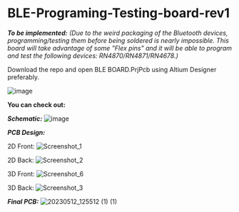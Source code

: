 # BLE-Programing-Testing-board-rev1
**_To be implemented:_** _(Due to the weird packaging of the Bluetooth devices, programming/testing them before being soldered is nearly impossible. This board will take advantage of some "Flex pins" and it will be able to program and test the following devices: RN4870/RN4871/RN4678.)_

Download the repo and open BLE BOARD.PrjPcb using Altium Designer preferably.

![image](https://github.com/VladManoleCAE/BLE-Programing-Testing-board-rev1/assets/133333286/601cbb18-34c2-4c55-b054-2877ae33a98b)

**You can check out:**

**_Schematic:_**
![image](https://github.com/VladManoleCAE/BLE-Programing-Testing-board-rev1/assets/133333286/3901197b-b98e-419f-ab26-ced6405090b4)

**_PCB Design:_**

2D Front:
![Screenshot_1](https://github.com/VladManoleCAE/BLE-Programing-Testing-board-rev1/assets/133333286/c1b769e4-1e39-43b8-acc9-7f40dbd8ab52)

2D Back:
![Screenshot_2](https://github.com/VladManoleCAE/BLE-Programing-Testing-board-rev1/assets/133333286/5726a0ec-0e7d-41c6-ab09-35b1e9db2f75)

3D Front:
![Screenshot_6](https://github.com/VladManoleCAE/BLE-Programing-Testing-board-rev1/assets/133333286/a8034307-7527-4c21-97d1-7d28880f782a)

3D Back:
![Screenshot_3](https://github.com/VladManoleCAE/BLE-Programing-Testing-board-rev1/assets/133333286/5a46005b-c6b8-4504-8b03-12d648851980)


**_Final PCB:_**
![20230512_125512 (1) (1)](https://github.com/VladManoleCAE/BLE-Programing-Testing-board-rev1/assets/133333286/2cb42b94-c646-4143-95bd-904176b66f42)
